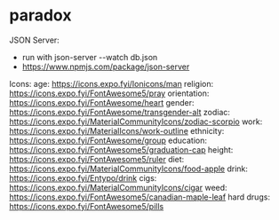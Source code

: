 # paradox
JSON Server:
- run with json-server --watch db.json
- https://www.npmjs.com/package/json-server


Icons:
age: https://icons.expo.fyi/Ionicons/man
religion: https://icons.expo.fyi/FontAwesome5/pray
orientation: https://icons.expo.fyi/FontAwesome/heart
gender: https://icons.expo.fyi/FontAwesome/transgender-alt
zodiac: https://icons.expo.fyi/MaterialCommunityIcons/zodiac-scorpio
work: https://icons.expo.fyi/MaterialIcons/work-outline
ethnicity: https://icons.expo.fyi/FontAwesome/group
education: https://icons.expo.fyi/FontAwesome5/graduation-cap
height: https://icons.expo.fyi/FontAwesome5/ruler
diet: https://icons.expo.fyi/MaterialCommunityIcons/food-apple
drink: https://icons.expo.fyi/Entypo/drink
cigs: https://icons.expo.fyi/MaterialCommunityIcons/cigar
weed: https://icons.expo.fyi/FontAwesome5/canadian-maple-leaf
hard drugs: https://icons.expo.fyi/FontAwesome5/pills


